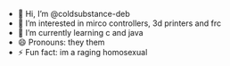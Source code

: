- 👋 Hi, I’m @coldsubstance-deb
- 👀 I’m interested in mirco controllers, 3d printers and frc
- 🌱 I’m currently learning c and java 
- 😄 Pronouns: they them
- ⚡ Fun fact: im a raging homosexual 
<!---
coldsubstance-deb/coldsubstance-deb is a ✨ special ✨ repository because its `README.md` (this file) appears on your GitHub profile.
You can click the Preview link to take a look at your changes.
--->
